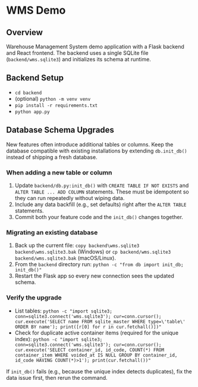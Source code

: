 # WMS Demo

## Overview
Warehouse Management System demo application with a Flask backend and React frontend. The backend uses a single SQLite file (`backend/wms.sqlite3`) and initializes its schema at runtime.

## Backend Setup
- `cd backend`
- (optional) `python -m venv venv`
- `pip install -r requirements.txt`
- `python app.py`

## Database Schema Upgrades
New features often introduce additional tables or columns. Keep the database compatible with existing installations by extending `db.init_db()` instead of shipping a fresh database.

### When adding a new table or column
1. Update `backend/db.py:init_db()` with `CREATE TABLE IF NOT EXISTS` and `ALTER TABLE ... ADD COLUMN` statements. These must be idempotent so they can run repeatedly without wiping data.
2. Include any data backfill (e.g., set defaults) right after the `ALTER TABLE` statements.
3. Commit both your feature code and the `init_db()` changes together.

### Migrating an existing database
1. Back up the current file: `copy backend\wms.sqlite3 backend\wms.sqlite3.bak` (Windows) or `cp backend/wms.sqlite3 backend/wms.sqlite3.bak` (macOS/Linux).
2. From the `backend` directory run:
   `python -c "from db import init_db; init_db()"`
3. Restart the Flask app so every new connection sees the updated schema.

### Verify the upgrade
- List tables: `python -c "import sqlite3; conn=sqlite3.connect('wms.sqlite3'); cur=conn.cursor(); cur.execute('SELECT name FROM sqlite_master WHERE type=\'table\' ORDER BY name'); print([r[0] for r in cur.fetchall()])"`
- Check for duplicate active container items (required for the unique index):
  `python -c "import sqlite3; conn=sqlite3.connect('wms.sqlite3'); cur=conn.cursor(); cur.execute('SELECT container_id, id_code, COUNT(*) FROM container_item WHERE voided_at IS NULL GROUP BY container_id, id_code HAVING COUNT(*)>1'); print(cur.fetchall())"`

If `init_db()` fails (e.g., because the unique index detects duplicates), fix the data issue first, then rerun the command.
